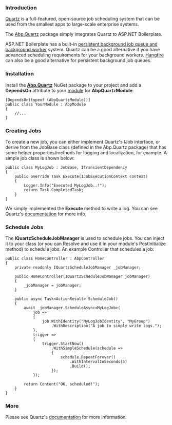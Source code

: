 ### Introduction

[Quartz](http://www.quartz-scheduler.net/) is a full-featured, open-source job scheduling system that can be used from the smallest apps to large-scale enterprise systems.

The [Abp.Quartz](https://www.nuget.org/packages/Abp.Quartz) package simply integrates Quartz to ASP.NET Boilerplate.

ASP.NET Boilerplate has a built-in [persistent background job queue and
background worker](Background-Jobs-And-Workers.md) system. Quartz can
be a good alternative if you have advanced scheduling requirements for
your background workers. [Hangfire](Hangfire-Integration.md) can also
be a good alternative for persistent background job queues.

### Installation

Install the [**Abp.Quartz**](https://www.nuget.org/packages/Abp.Quartz)
NuGet package to your project and add a **DependsOn** attribute to your
[module](Module-System.md) for **AbpQuartzModule**:

    [DependsOn(typeof (AbpQuartzModule))]
    public class YourModule : AbpModule
    {
        //...
    }

### Creating Jobs

To create a new job, you can either implement Quartz's IJob interface,
or derive from the JobBase class (defined in the Abp.Quartz package) that has
some helper properties/methods for logging and localization, for
example. A simple job class is shown below:

    public class MyLogJob : JobBase, ITransientDependency
    {
        public override Task Execute(IJobExecutionContext context)
        {
            Logger.Info("Executed MyLogJob..!");
            return Task.CompletedTask;
        }
    }

We simply implemented the **Execute** method to write a log. You can see
Quartz's [documentation](http://www.quartz-scheduler.net/) for more info.

### Schedule Jobs

The **IQuartzScheduleJobManager** is used to schedule jobs. You can inject
it to your class (or you can Resolve and use it in your module's
PostInitialize method) to schedule jobs. An example Controller that
schedules a job:

    public class HomeController : AbpController
    {
        private readonly IQuartzScheduleJobManager _jobManager;
    
        public HomeController(IQuartzScheduleJobManager jobManager)
        {
            _jobManager = jobManager;
        }
            
        public async Task<ActionResult> ScheduleJob()
        {
            await _jobManager.ScheduleAsync<MyLogJob>(
                job =>
                {
                    job.WithIdentity("MyLogJobIdentity", "MyGroup")
                        .WithDescription("A job to simply write logs.");
                },
                trigger =>
                {
                    trigger.StartNow()
                        .WithSimpleSchedule(schedule =>
                        {
                            schedule.RepeatForever()
                                .WithIntervalInSeconds(5)
                                .Build();
                        });
                });
    
            return Content("OK, scheduled!");
        }
    }   

### More

Please see Quartz's [documentation](http://www.quartz-scheduler.net/) for more information.
